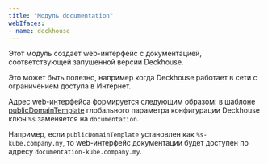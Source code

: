 ```yaml
---
title: "Модуль documentation"
webIfaces:
- name: deckhouse
---
```


Этот модуль создает web-интерфейс с документацией, соответствующей запущенной версии Deckhouse.

Это может быть полезно, например когда Deckhouse работает в сети с ограничением доступа в Интернет.

Адрес web-интерфейса формируется следующим образом: в шаблоне [publicDomainTemplate](../../deckhouse-configure-global.html#parameters-modules-publicdomaintemplate) глобального параметра конфигурации Deckhouse ключ `%s` заменяется на `documentation`.

Например, если `publicDomainTemplate` установлен как `%s-kube.company.my`, то web-интерфейс документации будет доступен по адресу `documentation-kube.company.my`.
